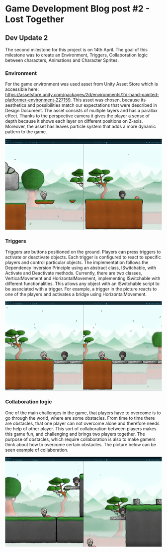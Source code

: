 # Game Development Blog post #2 - Lost Together

## Dev Update 2
The second milestone for this project is on 14th April. The goal of this milestone was to create an Environment, Triggers, Collaboration logic between characters, Animations and Character Sprites.

### Environment
For the game environment was used asset from Unity Asset Store which is accessible here: https://assetstore.unity.com/packages/2d/environments/2d-hand-painted-platformer-environment-227159. This asset was chosen, because its aesthetics and possibilities match our expectations that were described in Design Document. The asset consists of multiple layers and has a parallax effect. Thanks to the perspective camera it gives the player a sense of depth because it shows each layer on different positions on Z-axis. Moreover, the asset has leaves particle system that adds a more dynamic pattern to the game.

<img width="620" alt="Main menu" src="../Screenshots/Game_Environment.png"> 

### Triggers
Triggers are buttons positioned on the ground. Players can press triggers to activate or deactivate objects. Each trigger is configured to react to specific players and control particular objects. The implementation follows the Dependency Inversion Principle using an abstract class, ISwitchable, with Activate and Deactivate methods. Currently, there are two classes, VerticalMovement and HorizontalMovement, implementing ISwitchable with different functionalities. This allows any object with an ISwitchable script to be associated with a trigger. For example, a trigger in the picture reacts to one of the players and activates a bridge using HorizontalMovement.


<img width="620" alt="Main menu" src="../Screenshots/Trigger_bridge.png"> 

### Collaboration logic
One of the main challenges in the game, that players have to overcome is to go through the world, where are some obstacles. From time to time there are obstacles, that one player can not overcome alone and therefore needs the help of other player. This sort of collaboration between players makes this game fun, and challenging and brings two players together. The purpose of obstacles, which require collaboration is also to make gamers think about how to overcome certain obstacles. The picture below can be seen example of collaboration.

<img width="620" alt="Main menu" src="../Screenshots/Colaboration_Elevator.png"> 


